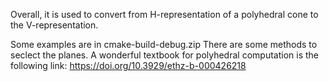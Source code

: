 Overall, it is used to convert from H-representation of a polyhedral cone to the V-representation.


Some examples are in cmake-build-debug.zip
There are some methods to seclect the planes.
A wonderful textbook for polyhedral computation is the following link:
https://doi.org/10.3929/ethz-b-000426218


